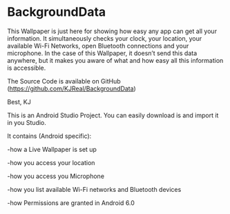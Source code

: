 # BackgroundData

This Wallpaper is just here for showing how easy any app can get all your information. It simultaneously checks your clock, your location, your available Wi-Fi Networks, open Bluetooth connections and your microphone. In the case of this Wallpaper, it doesn’t send this data anywhere, but it makes you aware of what and how easy all this information is accessible.

The Source Code is available on GitHub (https://github.com/KJReal/BackgroundData)

Best, KJ


This is an Android Studio Project. You can easily download is and import it in you Studio.

It contains (Android specific):

-how a Live Wallpaper is set up

-how you access your location

-how you access you Microphone

-how you list available Wi-Fi networks and Bluetooth devices

-how Permissions are granted in Android 6.0
